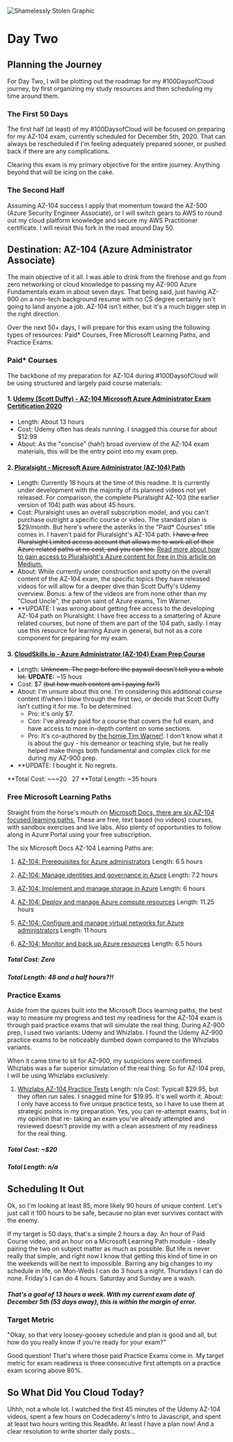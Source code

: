 ![Shamelessly Stolen Graphic](https://www.testpreptraining.com/blog/wp-content/uploads/2020/05/104.png)


# Day Two 

## Planning the Journey

For Day Two, I will be plotting out the roadmap for my #100DaysofCloud journey, by first organizing my study resources and then scheduling my time around them.

### The First 50 Days 

The first half (at least) of my #100DaysofCloud will be focused on preparing for my AZ-104 exam, currently scheduled for December 5th, 2020. That can always be rescheduled if I'm feeling adequately prepared sooner, or pushed back if there are any complications. 

Clearing this exam is my primary objective for the entire journey. Anything beyond that will be icing on the cake.

### The Second Half

Assuming AZ-104 success I apply that momentum toward the AZ-500 (Azure Security Engineer Associate), or I will switch gears to AWS to round out my cloud platform knowledge and secure my AWS Practitioner certificate. I will revisit this fork in the road around Day 50. 


## Destination: AZ-104 (Azure Administrator Associate)

The main objective of it all. I was able to drink from the firehose and go from zero networking or cloud knowledge to passing my AZ-900 Azure Fundamentals exam in about seven days. That being said, just having AZ-900 on a non-tech background resume with no CS degree certainly isn't going to land anyone a job. AZ-104 isn't either, but it's a much bigger step in the right direction.

Over the next 50+ days, I will prepare for this exam using the following types of resources: Paid* Courses, Free Microsoft Learning Paths, and Practice Exams. 


### Paid* Courses

The backbone of my preparation for AZ-104 during #100DaysofCloud will be using structured and largely paid course materials:

#### 1. [Udemy (Scott Duffy) - AZ-104 Microsoft Azure Administrator Exam Certification 2020](https://www.udemy.com/course/70533-azure/) 
* Length: About 13 hours
* Cost: Udemy often has deals running. I snagged this course for about $12.99
* About: As the "concise" (hah!) broad overview of the AZ-104 exam materials, this will be the entry point into my exam prep.
  
#### 2. [Pluralsight - Microsoft Azure Administrator (AZ-104) Path](https://app.pluralsight.com/paths/certificate/microsoft-azure-administrator-az-104)
* Length: Currently 18 hours at the time of this readme. It is currently under development with the majority of its planned videos not yet released. For comparison, the complete   Pluralsight AZ-103 (the earlier version of 104) path was about 45 hours.
* Cost: Pluralsight uses an overall subscription model, and you can't purchase outright a specific course or video. The standard plan is $29/month. But here's where the asteriks   in the "Paid* Courses" title comes in. I haven't paid for Pluralsight's AZ-104 path. ~~I have a free Pluralsight Limited access account that allows me to work all of their Azure related paths at no cost, and you can too.~~ [Read more about how to gain access to Pluralsight's Azure content for free in this article on Medium.](https://medium.com/itmagination/pluralsight-and-azure-a-great-opportunity-to-accelerate-your-path-to-azure-expert-for-free-42c04e784948)
* About: While currently under construction and spotty on the overall content of the AZ-104 exam, the specific topics they have released videos for will allow for a deeper dive   than Scott Duffy's Udemy overview. Bonus: a few of the videos are from none other than my "Cloud Uncle", the patron saint of Azure exams, Tim Warner. 
* **UPDATE: I was wrong about getting free access to the developing AZ-104 path on Pluralsight. I have free access to a smattering of Azure related courses, but none of them are part of the 104 path, sadly. I may use this resource for learning Azure in general, but not as a core component for preparing for my exam.

#### 3. [CloudSkills.io - Azure Administrator (AZ-104) Exam Prep Course](https://portal.cloudskills.io/az-104)
* Length: ~~Unknown. The page before the paywall doesn't tell you a whole lot.~~ **UPDATE:** ~15 hous
* Cost: $7 ~~(but how much content am I paying for?)~~
* About: I'm unsure about this one. I'm considering this additional course content if/when I blow through the first two, or decide that Scott Duffy isn't cutting it for me. To be determined.
  * Pro: it's only $7. 
  * Con: I've already paid for a course that covers the full exam, and have access to more in-depth content on some sections.   
  * Pro: It's co-authored by [the homie Tim Warner!](https://twitter.com/TechTrainerTim). I don't know what it is about the guy - his demeanor or teaching style, but he really helped make things both fundamental and complex click for me during my AZ-900 prep. 
* **UPDATE: I bought it. No regrets.

**Total Cost: ~~~$20~~ ~$27
**Total Length: ~35 hours


### Free Microsoft Learning Paths

Straight from the horse's mouth on [Microsoft Docs, there are six AZ-104 focused learning paths.](https://docs.microsoft.com/en-us/learn/certifications/azure-administrator) These are free, text based (no videos) courses, with sandbox exercises and live labs. Also plenty of opportunities to follow along in Azure Portal using your free subscription. 

The six Microsoft Docs AZ-104 Learning Paths are:

1. [AZ-104: Prerequisites for Azure administrators](https://docs.microsoft.com/en-us/learn/paths/az-104-administrator-prerequisites/)
  Length: 6.5 hours

2. [AZ-104: Manage identities and governance in Azure](https://docs.microsoft.com/en-us/learn/paths/az-104-manage-identities-governance/)
  Length: 7.2 hours
  
3. [AZ-104: Implement and manage storage in Azure](https://docs.microsoft.com/en-us/learn/paths/az-104-manage-storage/)
  Length: 6 hours
  
4. [AZ-104: Deploy and manage Azure compute resources](https://docs.microsoft.com/en-us/learn/paths/az-104-manage-compute-resources/)
  Length: 11.25 hours
  
5. [AZ-104: Configure and manage virtual networks for Azure administrators](https://docs.microsoft.com/en-us/learn/paths/az-104-manage-virtual-networks/)
  Length: 11 hours
  
6. [AZ-104: Monitor and back up Azure resources](https://docs.microsoft.com/en-us/learn/paths/az-104-monitor-backup-resources/)
  Length: 6.5 hours
  
##### Total Cost: Zero
##### Total Length: 48 and a half hours?!! 

### Practice Exams

Aside from the quizes built into the Microsoft Docs learning paths, the best way to measure my progress and test my readiness for the AZ-104 exam is through paid practice exams that will simulate the real thing. During AZ-900 prep, I used two variants: Udemy and Whizlabs.  I found the Udemy AZ-900 practice exams to be noticeably dumbed down compared to the Whizlabs variants. 

When it came time to sit for AZ-900, my suspicions were confirmed. Whizlabs was a far superior simulation of the real thing. So for AZ-104 prep, I will be using Whizlabs exclusively:

1. [Whizlabs AZ-104 Practice Tests](https://www.whizlabs.com/learn/course/microsoft-azure-az-104/)
Length: n/a
Cost: Typicall $29.95, but they often run sales. I snagged mine for $19.95. It's well worth it.
About: I only have access to five unique practice tests, so I have to use them at strategic points in my preparation. Yes, you can re-attempt exams, but in my opinion that re-   taking an exam you've already attempted and reviewed doesn't provide my with a clean assesment of my readiness for the real thing. 

##### Total Cost: ~$20
##### Total Length: n/a 
 
 
 
## Scheduling It Out
  
Ok, so I'm looking at least 85, more likely 90 hours of unique content.  Let's just call it 100 hours to be safe, because no plan ever survives contact with the enemy. 

If my target is 50 days, that's a simple 2 hours a day. An hour of Paid Course video, and an hour on a Microsoft Learning Path module - ideally pairing the two on subject matter as much as possible. But life is never really that simple, and right now I know that getting this kind of time in on the weekends will be next to impossible. Barring any big changes to my schedule in life, on Mon-Weds I can do 3 hours a night. Thursdays I can do none. Friday's I can do 4 hours. Saturday and Sunday are a wash. 

##### That's a goal of 13 hours a week. With my current exam date of December 5th (53 days away), this is within the margin of error. 
  
### Target Metric 

"Okay, so that very loosey-goosey schedule and plan is good and all, but how do you really know if you're ready for your exam?"

Good question! That's where those paid Practice Exams come in. My target metric for exam readiness is three consecutive first attempts on a practice exam scoring above 80%. 


## So What Did You Cloud Today?

Uhhh, not a whole lot. I watched the first 45 minutes of the Udemy AZ-104 videos, spent a few hours on Codecademy's Intro to Javascript, and spent at least two hours writing this ReadMe. At least I have a plan now! And a clear resolution to write shorter daily posts...
